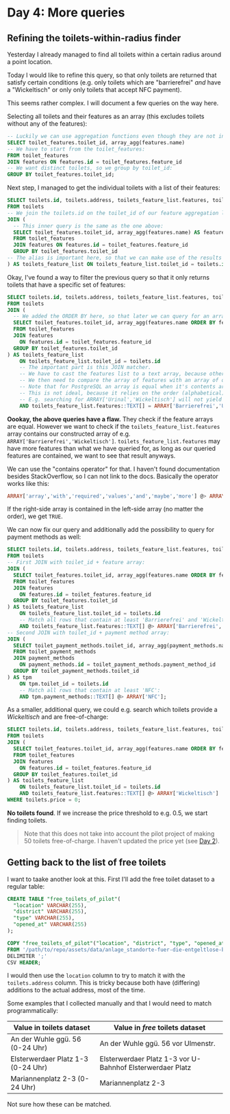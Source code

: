 # Day 4: More queries

## Refining the toilets-within-radius finder

Yesterday I already managed to find all toilets within a certain radius around a point location.

Today I would like to refine this query, so that only toilets are returned that satisfy certain conditions (e.g. only toilets which are "barrierefrei" _and_ have a "Wickeltisch" or only only toilets that accept NFC payment).

This seems rather complex. I will document a few queries on the way here.

Selecting all toilets and their features as an array (this excludes toilets without any of the features):

```sql
-- Luckily we can use aggregation functions even though they are not included in the GROUP BY query:
SELECT toilet_features.toilet_id, array_agg(features.name)
-- We have to start from the toilet_features:
FROM toilet_features
JOIN features ON features.id = toilet_features.feature_id
-- We want distinct toilets, so we group by toilet_id:
GROUP BY toilet_features.toilet_id;
```

Next step, I managed to get the individual toilets with a list of their features:

```sql
SELECT toilets.id, toilets.address, toilets_feature_list.features, toilets.geometry
FROM toilets
-- We join the toilets.id on the toilet_id of our feature aggregation list (toilets_feature_list):
JOIN (
  -- This inner query is the same as the one above:
  SELECT toilet_features.toilet_id, array_agg(features.name) AS features
  FROM toilet_features
  JOIN features ON features.id = toilet_features.feature_id
  GROUP BY toilet_features.toilet_id
-- The alias is important here, so that we can make use of the results in the outer SELECT (toilets_feature_list.features):
) AS toilets_feature_list ON toilets_feature_list.toilet_id = toilets.id;
```

Okay, I've found a way to filter the previous query so that it only returns toilets that have a specific set of features:

```sql
SELECT toilets.id, toilets.address, toilets_feature_list.features, toilets.geometry
FROM toilets
JOIN (
  -- We added the ORDER BY here, so that later we can query for an array of features that we have sorted alphabetically:
  SELECT toilet_features.toilet_id, array_agg(features.name ORDER BY features.name) AS features
  FROM toilet_features
  JOIN features
    ON features.id = toilet_features.feature_id
  GROUP BY toilet_features.toilet_id
) AS toilets_feature_list
    ON toilets_feature_list.toilet_id = toilets.id
    -- The important part is this JOIN matcher.
    -- We have to cast the features list to a text array, because otherwise PostgreSQL doesn't know what it's dealing with.
    -- We then need to compare the array of features with an array of our desired features.
    -- Note that for PostgreSQL an array is equal when it's contents are equal.
    -- This is not ideal, because it relies on the order (alphabetical) of desired features that we pass.
    -- E.g. searching for ARRAY['Urinal','Wickeltisch'] will not yield any results.
    AND toilets_feature_list.features::TEXT[] = ARRAY['Barrierefrei','Urinal','Wickeltisch'];
```

**Oookay, the above queries have a flaw.** They check if the feature arrays are equal. However we want to check if the `toilets_feature_list.features` array contains our constructed array of e.g. `ARRAY['Barrierefrei','Wickeltisch']`. `toilets_feature_list.features` may have more features than what we have queried for, as long as our queried features are contained, we want to see that result anyways.

We can use the "contains operator" for that. I haven't found documentation besides StackOverflow, so I can not link to the docs. Basically the operator works like this:

```sql
ARRAY['array','with','required','values','and','maybe','more'] @> ARRAY['array','with','required','values']
```

If the right-side array is contained in the left-side array (no matter the order), we get `TRUE`.

We can now fix our query and additionally add the possibility to query for payment methods as well:

```sql
SELECT toilets.id, toilets.address, toilets_feature_list.features, toilets.geometry, tpm.payment_methods
FROM toilets
-- First JOIN with toilet_id + feature array:
JOIN (
  SELECT toilet_features.toilet_id, array_agg(features.name ORDER BY features.name) AS features
  FROM toilet_features
  JOIN features
    ON features.id = toilet_features.feature_id
  GROUP BY toilet_features.toilet_id
) AS toilets_feature_list
    ON toilets_feature_list.toilet_id = toilets.id
    -- Match all rows that contain at least 'Barrierefrei' and 'Wickeltisch':
    AND toilets_feature_list.features::TEXT[] @> ARRAY['Barrierefrei','Wickeltisch']
-- Second JOIN with toilet_id + payment method array:
JOIN (
  SELECT toilet_payment_methods.toilet_id, array_agg(payment_methods.name ORDER BY payment_methods.name) AS payment_methods
  FROM toilet_payment_methods
  JOIN payment_methods
    ON payment_methods.id = toilet_payment_methods.payment_method_id
  GROUP BY toilet_payment_methods.toilet_id
) AS tpm
    ON tpm.toilet_id = toilets.id
    -- Match all rows that contain at least 'NFC':
    AND tpm.payment_methods::TEXT[] @> ARRAY['NFC'];
```

As a smaller, additional query, we could e.g. search which toilets provide a _Wickeltisch_ and are free-of-charge:

```sql
SELECT toilets.id, toilets.address, toilets_feature_list.features, toilets.geometry
FROM toilets
JOIN (
  SELECT toilet_features.toilet_id, array_agg(features.name ORDER BY features.name) AS features
  FROM toilet_features
  JOIN features
    ON features.id = toilet_features.feature_id
  GROUP BY toilet_features.toilet_id
) AS toilets_feature_list
    ON toilets_feature_list.toilet_id = toilets.id
    AND toilets_feature_list.features::TEXT[] @> ARRAY['Wickeltisch']
WHERE toilets.price = 0;
```

**No toilets found**. If we increase the price threshold to e.g. 0.5, we start finding toilets.

> Note that this does not take into account the pilot project of making 50 toilets free-of-charge. I haven't updated the price yet (see [Day 2](/day_02.md)).

## Getting back to the list of free toilets

I want to taake another look at this. First I'll add the free toilet dataset to a regular table:

```sql
CREATE TABLE "free_toilets_of_pilot"(
  "location" VARCHAR(255),
  "district" VARCHAR(255),
  "type" VARCHAR(255),
  "opened_at" VARCHAR(255)
);

COPY "free_toilets_of_pilot"("location", "district", "type", "opened_at")
FROM '/path/to/repo/assets/data/anlage_standorte-fuer-die-entgeltlose-benutzung-von-50-berliner-toiletten.csv'
DELIMITER ';'
CSV HEADER;
```

I would then use the `location` column to try to match it with the `toilets.address` column. This is tricky because both have (differing) additions to the actual address, most of the time.

Some examples that I collected manually and that I would need to match programmatically:

<table>
  <thead>
    <tr>
      <th>Value in toilets dataset</th>
      <th>Value in <i>free</i> toilets dataset</th>
    </tr>
  </thead>
  <tbody>
    <tr>
      <td>An der Wuhle ggü. 56 (0-24 Uhr)</td>
      <td>An der Wuhle ggü. 56 vor Ulmenstr.</td>
    </tr>
    <tr>
      <td>Elsterwerdaer Platz 1-3 (0-24 Uhr)</td>
      <td>Elsterwerdaer Platz 1-3 vor U-Bahnhof Elsterwerdaer Platz</td>
    </tr>
    <tr>
      <td>Mariannenplatz 2-3 (0-24 Uhr)</td>
      <td>Mariannenplatz 2-3</td>
    </tr>
  </tbody>
</table>

Not sure how these can be matched.
